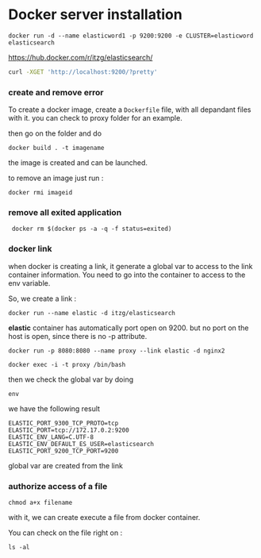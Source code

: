 # Docker server installation

```
docker run -d --name elasticword1 -p 9200:9200 -e CLUSTER=elasticword elasticsearch
```
https://hub.docker.com/r/itzg/elasticsearch/

```bash
curl -XGET 'http://localhost:9200/?pretty'
```

### create and remove error

To create a docker image, create a `Dockerfile` file,
with all depandant files with it. you can check to proxy folder for an example.

then go on the folder and do
```
docker build . -t imagename
```
the image is created and can be launched.

to remove an image just run :
```
docker rmi imageid
```


### remove all exited application
```
 docker rm $(docker ps -a -q -f status=exited)
```

### docker link

when docker is creating a link, it generate a global var to access to the link container information. You need to go into the container to access to the env variable.

So, we create a link :
```
docker run --name elastic -d itzg/elasticsearch
```
**elastic** container has automatically port open on 9200. but no port on the host is open, since there is no -p attribute.

```
docker run -p 8080:8080 --name proxy --link elastic -d nginx2
```


```
docker exec -i -t proxy /bin/bash
```
then we check the global var by doing
```
env
```

we have the following result
```
ELASTIC_PORT_9300_TCP_PROTO=tcp
ELASTIC_PORT=tcp://172.17.0.2:9200
ELASTIC_ENV_LANG=C.UTF-8
ELASTIC_ENV_DEFAULT_ES_USER=elasticsearch
ELASTIC_PORT_9200_TCP_PORT=9200
```
global var are created from the link

### authorize access of a file
```
chmod a+x filename
```

with it, we can create execute a file from docker container.

You can check on the file right on :
```
ls -al
```
